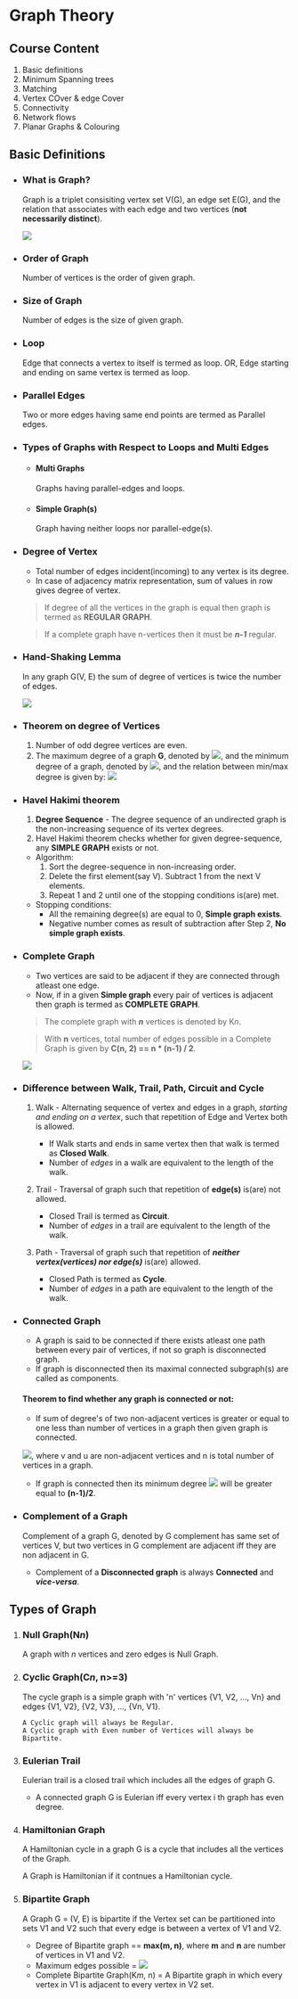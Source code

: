 # Graph Theory

## Course Content
 1. Basic definitions
 2. Minimum Spanning trees
 3. Matching
 4. Vertex COver & edge Cover
 5. Connectivity
 6. Network flows
 7. Planar Graphs & Colouring  

## Basic Definitions
 - ### What is Graph?
   Graph is a triplet consisiting vertex set V(G), an edge set E(G), and the relation that associates with each edge and two vertices (**not necessarily distinct**).

    ![](/Images/simple_graph.png)

- ### Order of Graph
  Number of vertices is the order of given graph.

- ### Size of Graph
  Number of edges is the size of given graph.

- ### Loop
  Edge that connects a vertex to itself is termed as loop. OR, Edge starting and ending on same vertex is termed as loop.

- ### Parallel Edges
  Two or more edges having same end points are termed as Parallel edges.

- ### Types of Graphs with Respect to Loops and Multi Edges

  - #### Multi Graphs
    Graphs having parallel-edges and loops.

  - #### Simple Graph(s)
    Graph having neither loops nor parallel-edge(s).

- ### Degree of Vertex
  - Total number of edges incident(incoming) to any vertex is its degree.
  - In case of adjacency matrix representation, sum of values in row gives degree of vertex.

  > If degree of all the vertices in the graph is equal then graph is termed as **REGULAR GRAPH**.

  > If a complete graph have n-vertices then it must be ***n-1*** regular.

- ### Hand-Shaking Lemma
   In any graph G(V, E) the sum of degree of vertices is twice the number of edges.
   
   ![](/Images/degree_sum_formula.png)

- ### Theorem on degree of Vertices
  1. Number of odd degree vertices are even.
  2. The maximum degree of a graph **G**, denoted by ![](/Images/maximum_degree.png), and the minimum degree of a graph, denoted by ![](/Images/minimum_degree.png), and the relation between min/max degree is given by:
![](/Images/min_max_degree.png)

- ### Havel Hakimi theorem
  1. **Degree Sequence** - The degree sequence of an undirected graph is the non-increasing sequence of its vertex degrees.
  2. Havel Hakimi theorem checks whether for given degree-sequence, any **SIMPLE GRAPH** exists or not.
  - Algorithm:
    1. Sort the degree-sequence in non-increasing order.
    2. Delete the first element(say V). Subtract 1 from the next V elements.
    3. Repeat 1 and 2 until one of the stopping conditions is(are) met.
  - Stopping conditions: 
    - All the remaining degree(s) are equal to 0, **Simple graph exists**.
    - Negative number comes as result of subtraction after Step 2, **No simple graph exists**.

- ### Complete Graph
  - Two vertices are said to be adjacent if they are connected through atleast one edge.
  - Now, if in a given **Simple graph** every pair of vertices is adjacent then graph is termed as **COMPLETE GRAPH**.

  > The complete graph with ***n*** vertices is denoted by K*n*.

  > With **n** vertices, total number of edges possible in a Complete Graph is given by **C(n, 2) == n * (n-1) / 2**.

   ![](../Images/complete_graph.png)

- ### Difference between Walk, Trail, Path, Circuit and Cycle
  1. Walk - Alternating sequence of vertex and edges in a graph, *starting and ending on a vertex*, such that repetition of Edge and Vertex both is allowed.
     - If Walk starts and ends in same vertex then that walk is termed as **Closed Walk**.
     - Number of *edges* in a walk are equivalent to the length of the walk.
 
  2. Trail - Traversal of graph such that repetition of **edge(s)** is(are) not allowed.
     - Closed Trail is termed as **Circuit**.
     - Number of *edges* in a trail are equivalent to the length of the walk.

  3. Path - Traversal of graph such that repetition of ***neither vertex(vertices) nor edge(s)*** is(are) allowed.
     - Closed Path is termed as **Cycle**.
     - Number of *edges* in a path are equivalent to the length of the walk.

- ### Connected Graph
  - A graph is said to be connected if there exists atleast one path between every pair of vertices, if not so graph is disconnected graph.
  - If graph is disconnected then its maximal connected subgraph(s) are called as components.

  #### Theorem to find whether any graph is connected or not:
    - If sum of degree's of two non-adjacent vertices is greater or equal to one less than number of vertices in a graph then given graph is connected. 

    ![](/Images/connected_gt.png), where v and u are non-adjacent vertices and n is total number of vertices in a graph.

    - If graph is connected then its minimum degree ![](/Images/minimum_degree.png) will be greater equal to **(n-1)/2**.

- ### Complement of a Graph
  Complement of a graph G, denoted by G complement has same set of vertices V, but two vertices in G complement are adjacent iff they are non adjacent in G.
  - Complement of a **Disconnected graph** is always **Connected** and ***vice-versa***.

## Types of Graph
  
1. ### Null Graph(N*n*)
   A graph with *n* vertices and zero edges is Null Graph.
2. ### Cyclic Graph(C*n*, n>=3)  
   The cycle graph is a simple graph with 'n' vertices {V1, V2, ..., Vn} and edges {V1, V2}, {V2, V3}, ..., {Vn, V1}.
    ```
    A Cyclic graph will always be Regular.
    A Cyclic graph with Even number of Vertices will always be Bipartite.
    ```
3. ### Eulerian Trail
   Eulerian trail is a closed trail which includes all the edges of graph G.
   - A connected graph G is Eulerian iff every vertex i th graph has even degree.

4. ### Hamiltonian Graph
   A Hamiltonian cycle in a graph G is a cycle that includes all the vertices of the Graph.

   A Graph is Hamiltonian if it contnues a Hamiltonian cycle.

5. ### Bipartite Graph
   A Graph G = (V, E) is bipartite if the Vertex set can be partitioned into sets V1 and V2 such that every edge is between a vertex of V1 and V2.
   - Degree of Bipartite graph == **max(m, n)**, where **m** and **n** are number of vertices in V1 and V2.
   - Maximum edges possible = ![](/Images/max_edge_in_bg.png)
   - Complete Bipartite Graph(K*m*, n) = A Bipartite graph in which every vertex in V1 is adjacent to every vertex in V2 set.